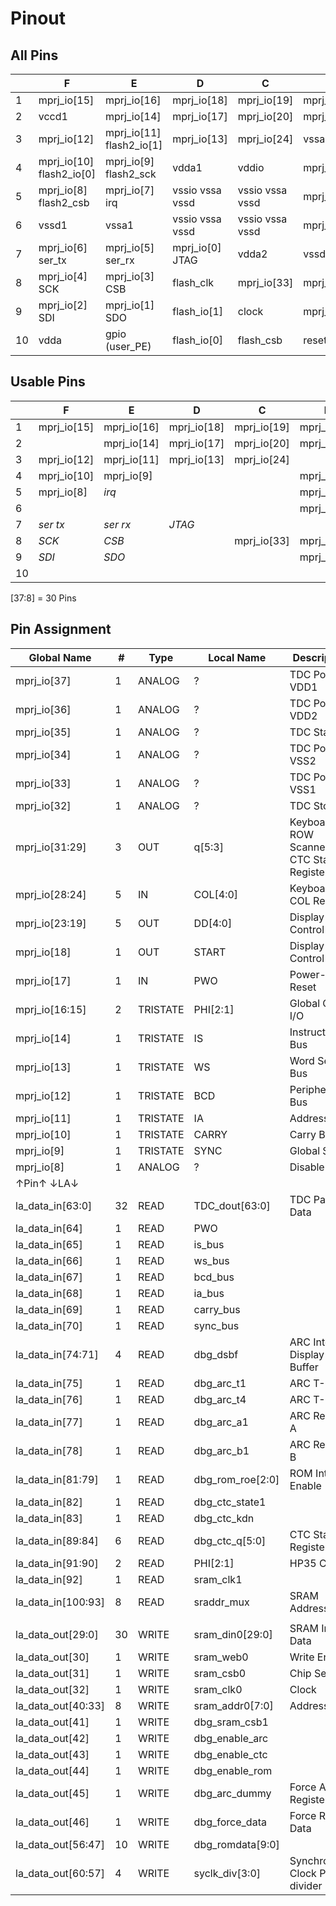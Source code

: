 # Pinout

## All Pins

|    | F                        | E                        | D               | C               | B           | A           |
|----|--------------------------|--------------------------|-----------------|-----------------|-------------|-------------|
| 1  | mprj_io[15]              | mprj_io[16]              | mprj_io[18]     | mprj_io[19]     | mprj_io[21] | mprj_io[23] |
| 2  | vccd1                    | mprj_io[14]              | mprj_io[17]     | mprj_io[20]     | mprj_io[22] | vccd2       |
| 3  | mprj_io[12]              | mprj_io[11] flash2_io[1] | mprj_io[13]     | mprj_io[24]     | vssa2       | mprj_io[25] |
| 4  | mprj_io[10] flash2_io[0] | mprj_io[9] flash2_sck    | vdda1           | vddio           | mprj_io[26] | mprj_io[27] |
| 5  | mprj_io[8] flash2_csb    | mprj_io[7] irq           | vssio vssa vssd | vssio vssa vssd | mprj_io[28] | mprj_io[29] |
| 6  | vssd1                    | vssa1                    | vssio vssa vssd | vssio vssa vssd | mprj_io[30] | mprj_io[31] |
| 7  | mprj_io[6] ser_tx        | mprj_io[5] ser_rx        | mprj_io[0] JTAG | vdda2           | vssd2       | mprj_io[32] |
| 8  | mprj_io[4] SCK           | mprj_io[3] CSB           | flash_clk       | mprj_io[33]     | mprj_io[34] | mprj_io[35] |
| 9  | mprj_io[2] SDI           | mprj_io[1] SDO           | flash_io[1]     | clock           | mprj_io[36] | mprj_io[37] |
| 10 | vdda                     | gpio (user_PE)           | flash_io[0]     | flash_csb       | resetb      | vccd        |

## Usable Pins

|    | F           | E              | D           | C           | B           | A           |
|----|-------------|----------------|-------------|-------------|-------------|-------------|
| 1  | mprj_io[15] | mprj_io[16]    | mprj_io[18] | mprj_io[19] | mprj_io[21] | mprj_io[23] |
| 2  |             | mprj_io[14]    | mprj_io[17] | mprj_io[20] | mprj_io[22] |             |
| 3  | mprj_io[12] | mprj_io[11]    | mprj_io[13] | mprj_io[24] |             | mprj_io[25] |
| 4  | mprj_io[10] | mprj_io[9]     |             |             | mprj_io[26] | mprj_io[27] |
| 5  | mprj_io[8]  | _irq_          |             |             | mprj_io[28] | mprj_io[29] |
| 6  |             |                |             |             | mprj_io[30] | mprj_io[31] |
| 7  | _ser tx_    | _ser rx_       | _JTAG_      |             |             | mprj_io[32] |
| 8  | _SCK_       | _CSB_          |             | mprj_io[33] | mprj_io[34] | mprj_io[35] |
| 9  | _SDI_       | _SDO_          |             |             | mprj_io[36] | mprj_io[37] |
| 10 |             |                |             |             |             |             |

[37:8] = 30 Pins

## Pin Assignment
| Global Name        | #  | Type     | Local Name      | Description
|--------------------|----|----------|-----------------|------------------------
| mprj_io[37]        | 1  | ANALOG   | ?               | TDC Power VDD1
| mprj_io[36]        | 1  | ANALOG   | ?               | TDC Power VDD2
| mprj_io[35]        | 1  | ANALOG   | ?               | TDC Start
| mprj_io[34]        | 1  | ANALOG   | ?               | TDC Power VSS2
| mprj_io[33]        | 1  | ANALOG   | ?               | TDC Power VSS1
| mprj_io[32]        | 1  | ANALOG   | ?               | TDC Stop
| mprj_io[31:29]     | 3  | OUT      | q[5:3]          | Keyboard ROW Scanner / CTC State Register
| mprj_io[28:24]     | 5  | IN       | COL[4:0]        | Keyboard COL Reader
| mprj_io[23:19]     | 5  | OUT      | DD[4:0]         | Display Control
| mprj_io[18]        | 1  | OUT      | START           | Display Control
| mprj_io[17]        | 1  | IN       | PWO             | Power-On Reset
| mprj_io[16:15]     | 2  | TRISTATE | PHI[2:1]        | Global Clock I/O
| mprj_io[14]        | 1  | TRISTATE | IS              | Instruction Bus
| mprj_io[13]        | 1  | TRISTATE | WS              | Word Select Bus
| mprj_io[12]        | 1  | TRISTATE | BCD             | Peripheral Bus
| mprj_io[11]        | 1  | TRISTATE | IA              | Address Bus
| mprj_io[10]        | 1  | TRISTATE | CARRY           | Carry Bus
| mprj_io[9]         | 1  | TRISTATE | SYNC            | Global Sync
| mprj_io[8]         | 1  | ANALOG   | ?               | Disable ROM
|↑Pin↑   ↓LA↓    |    |          |                 | 
| la_data_in[63:0]   | 32 | READ     | TDC_dout[63:0]  | TDC Parallel Data
| la_data_in[64]     | 1  | READ     | PWO             |
| la_data_in[65]     | 1  | READ     | is_bus          | 
| la_data_in[66]     | 1  | READ     | ws_bus          |
| la_data_in[67]     | 1  | READ     | bcd_bus         |
| la_data_in[68]     | 1  | READ     | ia_bus          |
| la_data_in[69]     | 1  | READ     | carry_bus       |
| la_data_in[70]     | 1  | READ     | sync_bus        |
| la_data_in[74:71]  | 4  | READ     | dbg_dsbf        | ARC Internal Display Buffer
| la_data_in[75]     | 1  | READ     | dbg_arc_t1      | ARC T-State
| la_data_in[76]     | 1  | READ     | dbg_arc_t4      | ARC T-State
| la_data_in[77]     | 1  | READ     | dbg_arc_a1      | ARC Register A
| la_data_in[78]     | 1  | READ     | dbg_arc_b1      | ARC Register B
| la_data_in[81:79]  | 1  | READ     | dbg_rom_roe[2:0]| ROM Internal Enable
| la_data_in[82]     | 1  | READ     | dbg_ctc_state1  | 
| la_data_in[83]     | 1  | READ     | dbg_ctc_kdn     | 
| la_data_in[89:84]  | 6  | READ     | dbg_ctc_q[5:0]  | CTC State Register
| la_data_in[91:90]  | 2  | READ     | PHI[2:1]        | HP35 Clock
| la_data_in[92]     | 1  | READ     | sram_clk1       |
| la_data_in[100:93] | 8  | READ     | sraddr_mux      | SRAM Address Mux
|                    |    |          |                 |
| la_data_out[29:0]  | 30 | WRITE    | sram_din0[29:0] | SRAM Input Data
| la_data_out[30]    | 1  | WRITE    | sram_web0       | Write Enable
| la_data_out[31]    | 1  | WRITE    | sram_csb0       | Chip Select
| la_data_out[32]    | 1  | WRITE    | sram_clk0       | Clock
| la_data_out[40:33] | 8  | WRITE    | sram_addr0[7:0] | Address
| la_data_out[41]    | 1  | WRITE    | dbg_sram_csb1   | 
| la_data_out[42]    | 1  | WRITE    | dbg_enable_arc  |
| la_data_out[43]    | 1  | WRITE    | dbg_enable_ctc  |
| la_data_out[44]    | 1  | WRITE    | dbg_enable_rom  |  
| la_data_out[45]    | 1  | WRITE    | dbg_arc_dummy   | Force ARC Register Init
| la_data_out[46]    | 1  | WRITE    | dbg_force_data  | Force ROM Data
| la_data_out[56:47] | 10 | WRITE    | dbg_romdata[9:0]|
| la_data_out[60:57] | 4  | WRITE    | syclk_div[3:0]  | Synchronous Clock Pre-divider
